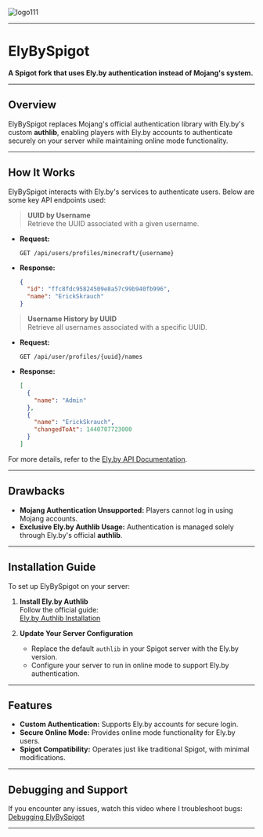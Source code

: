 ![logo111](https://github.com/user-attachments/assets/ff7cee43-4cf9-4443-b6b0-f5c961305aae)

---

# ElyBySpigot

**A Spigot fork that uses Ely.by authentication instead of Mojang's system.**

---

## Overview

ElyBySpigot replaces Mojang's official authentication library with Ely.by's custom **authlib**, enabling players with Ely.by accounts to authenticate securely on your server while maintaining online mode functionality.

---

## How It Works

ElyBySpigot interacts with Ely.by's services to authenticate users. Below are some key API endpoints used:

> **UUID by Username**  
Retrieve the UUID associated with a given username.

- **Request:**
  ```http
  GET /api/users/profiles/minecraft/{username}
  ```
- **Response:**
  ```json
  {
    "id": "ffc8fdc95824509e8a57c99b940fb996",
    "name": "ErickSkrauch"
  }
  ```

> **Username History by UUID**  
Retrieve all usernames associated with a specific UUID.

- **Request:**
  ```http
  GET /api/user/profiles/{uuid}/names
  ```
- **Response:**
  ```json
  [
    {
      "name": "Admin"
    },
    {
      "name": "ErickSkrauch",
      "changedToAt": 1440707723000
    }
  ]
  ```

For more details, refer to the [Ely.by API Documentation](https://docs.ely.by/en/api.html).

---

## Drawbacks

- **Mojang Authentication Unsupported:** Players cannot log in using Mojang accounts.  
- **Exclusive Ely.by Authlib Usage:** Authentication is managed solely through Ely.by's official **authlib**.

---

## Installation Guide

To set up ElyBySpigot on your server:

1. **Install Ely.by Authlib**  
   Follow the official guide:  
   [Ely.by Authlib Installation](https://docs.ely.by/en/minecraft-auth.html#install-server)

2. **Update Your Server Configuration**  
   - Replace the default `authlib` in your Spigot server with the Ely.by version.  
   - Configure your server to run in online mode to support Ely.by authentication.

---

## Features

- **Custom Authentication:** Supports Ely.by accounts for secure login.  
- **Secure Online Mode:** Provides online mode functionality for Ely.by users.  
- **Spigot Compatibility:** Operates just like traditional Spigot, with minimal modifications.  

---

## Debugging and Support

If you encounter any issues, watch this video where I troubleshoot bugs:  
[Debugging ElyBySpigot](https://youtu.be/f3N10ql_BEM)

---
